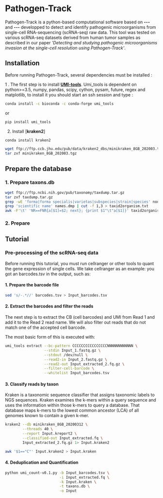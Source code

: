 # Pathogen-Track
Pathogen-Track is a python-based computational software based on **---** and **---** developped to detect and identify pathogenic microorganisms from single-cell RNA-sequencing (scRNA-seq) raw data. This tool was tested on various scRNA-seq datasets derived from human tumor samples as described in our paper *'Detecting and studying pathogenic microorganisms invasion at the single-cell resolution using Pathogen-Track'*.

## Installation

Before running Pathogen-Track, several dependencies must be installed :

1 . The first step is to install [**UMI-tools**](https://github.com/CGATOxford/UMI-tools). Umi_tools is dependent on python>=3.5, numpy, pandas, scipy, cython, pysam, future, regex and matplotlib, to install it you should start an ssh session and type :

```sh
conda install -c bioconda -c conda-forge umi_tools
```
or
```sh
pip install umi_tools
```
2. Install [**kraken2**]

```sh
conda install kraken2
```

```sh
wget ftp://ftp.ccb.jhu.edu/pub/data/kraken2_dbs/minikraken_8GB_202003.tgz
tar zxf minikraken_8GB_202003.tgz
```

## Prepare the database
### 1. Prepare taxons.db
```sh
wget ftp://ftp.ncbi.nih.gov/pub/taxonomy/taxdump.tar.gz
tar zxf taxdump.tar.gz
grep -wE 'forma|forma specialis|varietas|subspecies|strain|species' nodes.dmp | cut -f 1 > taxid.txt
grep 'scientific name' names.dmp | cut -f 1,3 > taxid2organism.txt
awk -F'\t' 'NR==FNR{a[$1]=$2; next}; {print $1"\t"a[$1]}' taxid2organism.txt taxid.txt > taxons.db
```
### 2. Prepare 
## Tutorial

### Pre-processing of the scRNA-seq data

Before running this tutorial, you must run cellranger or other tools to quant the gene expression of single cells. We take cellranger as an example:
you got an barcodes.tsv in the output, such as:

#### 1. Prepare the barcode file

```sh
sed 's/-.*//' barcodes.tsv > Input_barcodes.tsv
```

#### 2. Extract the barcodes and filter the reads

The next step is to extract the CB (cell barcodes) and UMI from Read 1 and add it to the Read 2 read name. We will also filter out reads that do not match one of the accepted cell barcode.

The most basic form of this is executed with:
```sh
umi_tools extract --bc-pattern CCCCCCCCCCCCCCCCNNNNNNNNNNNN \
                  --stdin Input_1.fastq.gz \
                  --stdout /dev/null \
                  --read2-in Input_2.fastq.gz \
                  --read2-out Input_extracted_2.fq.gz \
                  --filter-cell-barcode \
                  --whitelist Input_barcodes.tsv
```
#### 3. Classify reads by taxon
Kraken is a taxonomic sequence classifier that assigns taxonomic labels to NGS sequences. Kraken examines the k-mers within a query sequence and uses the information within those k-mers to query a database. That database maps k-mers to the lowest common ancestor (LCA) of all genomes known to contain a given k-mer.
```sh
kraken2 --db minikraken_8GB_20200312 \
        --threads 40 \
        --report Input.kreport2 \
        --classified-out Input_extracted.fq \
        Input_extracted_2.fq.gz 1> Input.kraken2
```
```sh
awk '$1=="C"' Input.kraken2 > Input.kraken
```

#### 4. Deduplication and Quantification
```sh
python umi_count-v0.1.py -b Input_barcodes.tsv \
                         -i Input_extracted.fq \
                         -k Input.kraken \
                         -t taxons.db \
                         -o Input
```
